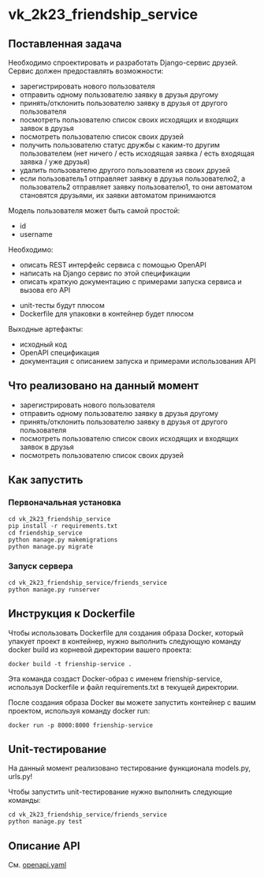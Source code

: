 # vk_2k23_friendship_service

## Поставленная задача
Необходимо спроектировать и разработать Django-сервис друзей.
Сервис должен предоставлять возможности:
- зарегистрировать нового пользователя
- отправить одному пользователю заявку в друзья другому
- принять/отклонить пользователю заявку в друзья от другого пользователя
- посмотреть пользователю список своих исходящих и входящих заявок в друзья
- посмотреть пользователю список своих друзей
- получить пользователю статус дружбы с каким-то другим пользователем (нет ничего / есть исходящая заявка / есть входящая заявка / уже друзья)
- удалить пользователю другого пользователя из своих друзей
- если пользователь1 отправляет заявку в друзья пользователю2, а пользователь2 отправляет заявку пользователю1, то они автоматом становятся друзьями, их заявки автоматом принимаются

Модель пользователя может быть самой простой:
- id
- username

Необходимо:
- описать REST интерфейс сервиса с помощью OpenAPI
- написать на Django сервис по этой спецификации
- описать краткую документацию с примерами запуска сервиса и вызова его АРІ
+ unit-тесты будут плюсом
+ Dockerfile для упаковки в контейнер будет плюсом

Выходные артефакты:
- исходный код
- OpenAPI спецификация
- документация с описанием запуска и примерами использования АРІ

## Что реализовано на данный момент
- зарегистрировать нового пользователя
- отправить одному пользователю заявку в друзья другому
- принять/отклонить пользователю заявку в друзья от другого пользователя
- посмотреть пользователю список своих исходящих и входящих заявок в друзья
- посмотреть пользователю список своих друзей

## Как запустить
### Первоначальная установка 
```
cd vk_2k23_friendship_service
pip install -r requirements.txt
cd friendship_service
python manage.py makemigrations
python manage.py migrate
```

### Запуск сервера
```
cd vk_2k23_friendship_service/friends_service
python manage.py runserver
```

## Инструкция к Dockerfile
Чтобы использовать Dockerfile для создания образа Docker,
который упакует проект в контейнер, нужно выполнить следующую
команду docker build из корневой директории вашего проекта:
```
docker build -t frienship-service .
```
Эта команда создаст Docker-образ с именем frienship-service,
используя Dockerfile и файл requirements.txt в текущей директории.

После создания образа Docker вы можете запустить контейнер с вашим проектом,
используя команду docker run:
```
docker run -p 8000:8000 frienship-service
```

## Unit-тестирование
На данный момент реализовано тестирование функционала models.py, urls.py! 

Чтобы запустить unit-тестирование нужно выполнить следующие команды:

```
cd vk_2k23_friendship_service/friends_service
python manage.py test
```



## Описание API

См. [openapi.yaml](openapi.yaml)

